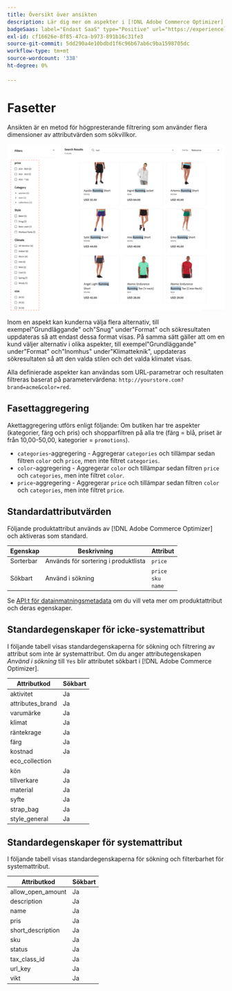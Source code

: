 ```yaml
---
title: Översikt över ansikten
description: Lär dig mer om aspekter i [!DNL Adobe Commerce Optimizer] och hur de förbättrar sökresultaten.
badgeSaas: label="Endast SaaS" type="Positive" url="https://experienceleague.adobe.com/en/docs/commerce/user-guides/product-solutions" tooltip="Gäller endast Adobe Commerce as a Cloud Service- och Adobe Commerce Optimizer-projekt (SaaS-infrastruktur som hanteras av Adobe)."
exl-id: cf16626e-8f85-47ca-b973-891b16c31fe3
source-git-commit: 5dd290a4e10bdbd1f6c96b67ab6c9ba1598705dc
workflow-type: tm+mt
source-wordcount: '338'
ht-degree: 0%

---
```


# Fasetter

Ansikten är en metod för högpresterande filtrering som använder flera dimensioner av attributvärden som sökvillkor.

![Filtrerade sökresultat](../../assets/storefront-search-results-run.png)

Inom en aspekt kan kunderna välja flera alternativ, till exempel&quot;Grundläggande&quot; och&quot;Snug&quot; under&quot;Format&quot; och sökresultaten uppdateras så att endast dessa format visas. På samma sätt gäller att om en kund väljer alternativ i olika aspekter, till exempel&quot;Grundläggande&quot; under&quot;Format&quot; och&quot;Inomhus&quot; under&quot;Klimatteknik&quot;, uppdateras sökresultaten så att den valda stilen och det valda klimatet visas.

Alla definierade aspekter kan användas som URL-parametrar och resultaten filtreras baserat på parametervärdena: `http://yourstore.com?brand=acme&color=red`.

## Fasettaggregering

Akettaggregering utförs enligt följande: Om butiken har tre aspekter (kategorier, färg och pris) och shopparfiltren på alla tre (färg = blå, priset är från 10,00-50,00, kategorier = `promotions`).

- `categories`-aggregering - Aggregerar `categories` och tillämpar sedan filtren `color` och `price`, men inte filtret `categories`.
- `color`-aggregering - Aggregerar `color` och tillämpar sedan filtren `price` och `categories`, men inte filtret `color`.
- `price`-aggregering - Aggregerar `price` och tillämpar sedan filtren `color` och `categories`, men inte filtret `price`.

## Standardattributvärden

Följande produktattribut används av [!DNL Adobe Commerce Optimizer] och aktiveras som standard.

| Egenskap | Beskrivning | Attribut |
|---|---|---|
| Sorterbar | Används för sortering i produktlista | `price` |
| Sökbart | Använd i sökning | `price` <br />`sku`<br />`name` |

Se [API:t för datainmatningsmetadata](https://developer.adobe.com/commerce/services/optimizer/data-ingestion/#metadata) om du vill veta mer om produktattribut och deras egenskaper.

## Standardegenskaper för icke-systemattribut

I följande tabell visas standardegenskaperna för sökning och filtrering av attribut som inte är systemattribut. Om du anger attributegenskapen *Använd i sökning* till `Yes` blir attributet sökbart i [!DNL Adobe Commerce Optimizer].

| Attributkod | Sökbart |
|--- |--- |
| aktivitet | Ja |
| attributes_brand | Ja |
| varumärke | Ja |
| klimat | Ja |
| räntekrage | Ja |
| färg | Ja |
| kostnad | Ja |
| eco_collection |  |
| kön | Ja |
| tillverkare | Ja |
| material | Ja |
| syfte | Ja |
| strap_bag | Ja |
| style_general | Ja |

## Standardegenskaper för systemattribut

I följande tabell visas standardegenskaperna för sökning och filterbarhet för systemattribut.

| Attributkod | Sökbart |
|--- |--- |
| allow_open_amount | Ja |
| description | Ja |
| name | Ja |
| pris | Ja |
| short_description | Ja |
| sku | Ja |
| status | Ja |
| tax_class_id | Ja |
| url_key | Ja |
| vikt | Ja |

